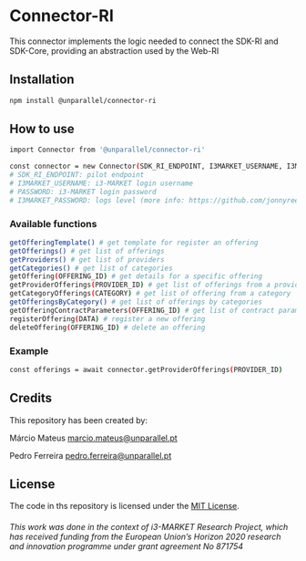 # Connector-RI

This connector implements the logic needed to connect the SDK-RI and SDK-Core, providing an abstraction used by the Web-RI

## Installation

```bash
npm install @unparallel/connector-ri
```

## How to use

```bash
import Connector from '@unparallel/connector-ri'

const connector = new Connector(SDK_RI_ENDPOINT, I3MARKET_USERNAME, I3MARKET_PASSWORD, LOG_LEVEL) 
# SDK_RI_ENDPOINT: pilot endpoint
# I3MARKET_USERNAME: i3-MARKET login username
# PASSWORD: i3-MARKET login password
# I3MARKET_PASSWORD: logs level (more info: https://github.com/jonnyreeves/js-logger) 
```

### Available functions
````bash
getOfferingTemplate() # get template for register an offering
getOfferings() # get list of offerings
getProviders() # get list of providers
getCategories() # get list of categories
getOffering(OFFERING_ID) # get details for a specific offering
getProviderOfferings(PROVIDER_ID) # get list of offerings from a provider
getCategoryOfferings(CATEGORY) # get list of offering from a category
getOfferingsByCategory() # get list of offerings by categories
getOfferingContractParameters(OFFERING_ID) # get list of contract parameters from a specific category
registerOffering(DATA) # register a new offering
deleteOffering(OFFERING_ID) # delete an offering
````

### Example

````bash
const offerings = await connector.getProviderOfferings(PROVIDER_ID)
````


## Credits
This repository has been created by:

Márcio Mateus [marcio.mateus@unparallel.pt](mailto:marcio.mateus@unparallel.pt)

Pedro Ferreira [pedro.ferreira@unparallel.pt](mailto:marcio.mateus@unparallel.pt)

## License
The code in ths repository is licensed under the [MIT License](https://opensource.org/licenses/MIT).

###### This work was done in the context of i3-MARKET Research Project, which has received funding from the European Union’s Horizon 2020 research and innovation programme under grant agreement No 871754
